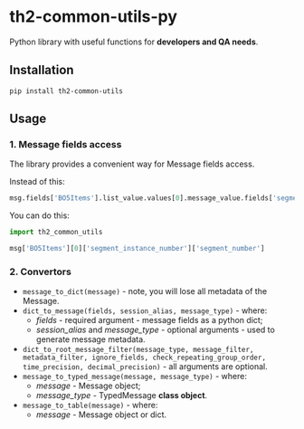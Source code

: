 # th2-common-utils-py
Python library with useful functions for **developers and QA needs**.

## Installation
```
pip install th2-common-utils
```

## Usage
### 1. Message fields access 
The library provides a convenient way for Message fields access.

Instead of this:
```python
msg.fields['BO5Items'].list_value.values[0].message_value.fields['segment_instance_number'].message_value.fields['segment_number'].simple_value
```
You can do this:
```python
import th2_common_utils

msg['BO5Items'][0]['segment_instance_number']['segment_number']
```

### 2. Convertors
* `message_to_dict(message)` - note, you will lose all metadata of the Message.
* `dict_to_message(fields, session_alias, message_type)` - where:
    * *fields* - required argument - message fields as a python dict;
    * *session_alias* and *message_type* - optional arguments - used to generate message metadata.
* `dict_to_root_message_filter(message_type, message_filter, metadata_filter, ignore_fields, check_repeating_group_order,
time_precision, decimal_precision)` - all arguments are optional.
* `message_to_typed_message(message, message_type)` - where:
    * *message* - Message object;
    * *message_type* - TypedMessage **class object**.
* `message_to_table(message)` - where:
    * *message* - Message object or dict.
